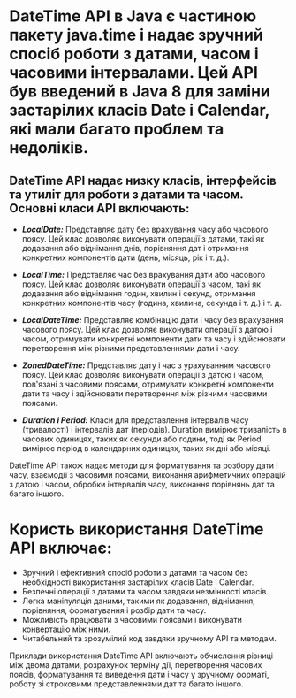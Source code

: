 # DateTime API в Java є частиною пакету java.time і надає зручний спосіб роботи з датами, часом і часовими інтервалами. Цей API був введений в Java 8 для заміни застарілих класів Date і Calendar, які мали багато проблем та недоліків.

## DateTime API надає низку класів, інтерфейсів та утиліт для роботи з датами та часом. Основні класи API включають:

* ***LocalDate:*** Представляє дату без врахування часу або часового поясу. Цей клас дозволяє виконувати операції з датами, такі як додавання або віднімання днів, порівняння дат і отримання конкретних компонентів дати (день, місяць, рік і т. д.).

* ***LocalTime:*** Представляє час без врахування дати або часового поясу. Цей клас дозволяє виконувати операції з часом, такі як додавання або віднімання годин, хвилин і секунд, отримання конкретних компонентів часу (година, хвилина, секунда і т. д.) і т. д.

* ***LocalDateTime:*** Представляє комбінацію дати і часу без врахування часового поясу. Цей клас дозволяє виконувати операції з датою і часом, отримувати конкретні компоненти дати та часу і здійснювати перетворення між різними представленнями дати і часу.

* ***ZonedDateTime:*** Представляє дату і час з урахуванням часового поясу. Цей клас дозволяє виконувати операції з датою і часом, пов'язані з часовими поясами, отримувати конкретні компоненти дати та часу і здійснювати перетворення між різними часовими поясами.

* ***Duration і Period:*** Класи для представлення інтервалів часу (тривалості) і інтервалів дат (періодів). Duration вимірює тривалість в часових одиницях, таких як секунди або години, тоді як Period вимірює період в календарних одиницях, таких як дні або місяці.

DateTime API також надає методи для форматування та розбору дати і часу, взаємодії з часовими поясами, виконання арифметичних операцій з датою і часом, обробки інтервалів часу, виконання порівнянь дат та багато іншого.

# Користь використання DateTime API включає:

* Зручний і ефективний спосіб роботи з датами та часом без необхідності використання застарілих класів Date і Calendar.
* Безпечні операції з датами та часом завдяки незмінності класів.
* Легка маніпуляція даними, такими як додавання, віднімання, порівняння, форматування і розбір дати та часу.
* Можливість працювати з часовими поясами і виконувати конвертацію між ними.
* Читабельний та зрозумілий код завдяки зручному API та методам.

Приклади використання DateTime API включають обчислення різниці між двома датами, розрахунок терміну дії, перетворення часових поясів, форматування та виведення дати і часу у зручному форматі, роботу зі строковими представленнями дат та багато іншого.
